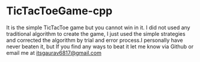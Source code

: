 # TicTacToeGame-cpp
It is the simple TicTacToe game but you cannot win in it. I did not used any traditional algorithm to create the game, I just used the simple strategies and corrected the algorithm by trial and error process.I personally have never beaten it, but If you find any ways to beat it let me know via Github or email me at itsgaurav6817@gmail.com
